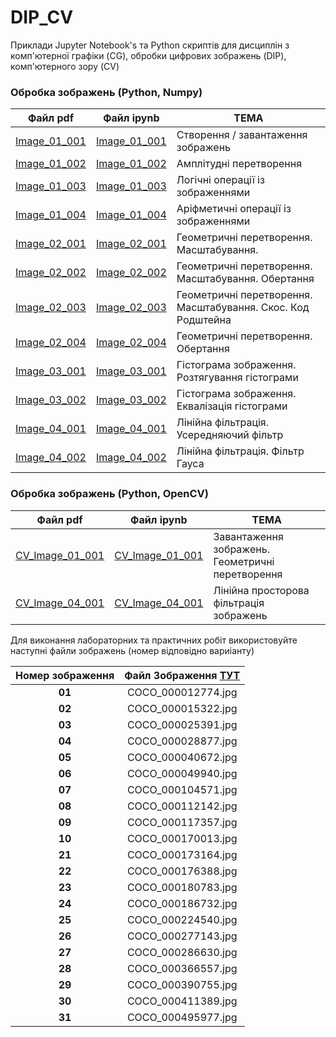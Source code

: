 # DIP_CV
Приклади Jupyter Notebook's та Python скриптів для дисциплін з комп'ютерної графіки (CG), обробки цифрових зображень (DIP), комп'ютерного  зору (CV)



### Обробка зображень (Python, Numpy)  

| Файл pdf     | Файл ipynb                                            | ТЕМА                                                         |
| ------------ | ------------------------------------------------------------ | ------------------------------------------------------------ |
| [Image_01_001](/DIP/Image_01_001.pdf) | [Image_01_001](/DIP/Image_01_001.ipynb) | Створення / завантаження зображень                           |
| [Image_01_002](/DIP/Image_01_002.pdf) | [Image_01_002](/DIP/Image_01_002.ipynb) | Амплітудні перетворення                                      |
| [Image_01_003](/DIP/Image_01_003.pdf) | [Image_01_003](/DIP/Image_01_003.ipynb) | Логічні операції із зображеннями                             |
| [Image_01_004](/DIP/Image_01_004.pdf) | [Image_01_004](/DIP/Image_01_004.ipynb) | Аріфметичні операції із зображеннями                         |
| [Image_02_001](/DIP/Image_02_001.pdf) | [Image_02_001](/DIP/Image_02_001.ipynb) | Геометричні перетворення. Масштабування.                     |
| [Image_02_002](/DIP/Image_02_002.pdf) | [Image_02_002](/DIP/Image_02_002.ipynb) | Геометричні перетворення. Масштабування. Обертання           |
| [Image_02_003](/DIP/Image_02_003.pdf) | [Image_02_003](/DIP/Image_02_003.ipynb) | Геометричні перетворення. Масштабування. Скос. Код Родштейна |
| [Image_02_004](/DIP/Image_02_004.pdf) | [Image_02_004](/DIP/Image_02_004.ipynb) | Геометричні перетворення. Обертання                          |
| [Image_03_001](/DIP/Image_03_001.pdf) | [Image_03_001](/DIP/Image_03_001.ipynb) | Гістограма зображення. Розтягування гістограми               |
| [Image_03_002](/DIP/Image_03_002.pdf) | [Image_03_002](/DIP/Image_03_002.ipynb) | Гістограма зображення. Еквалізація гістограми                |
| [Image_04_001](/DIP/Image_04_001.pdf) | [Image_04_001](/DIP/Image_04_001.ipynb) | Лінійна фільтрація. Усередняючий фільтр                      |
| [Image_04_002](/DIP/Image_04_002.pdf) | [Image_04_002](/DIP/Image_04_002.ipynb) | Лінійна фільтрація. Фільтр Гауса                             |



### Обробка зображень (Python, OpenCV)  

| Файл pdf                                   | Файл ipynb                                   | ТЕМА                                             |
| ------------------------------------------ | -------------------------------------------- | ------------------------------------------------ |
| [CV_Image_01_001](/CV/CV_Image_01_001.pdf) | [CV_Image_01_001](/CV/CV_Image_01_001.ipynb) | Завантаження зображень. Геометричні перетворення |
| [CV_Image_04_001](/CV/CV_Image_04_001.pdf) | [CV_Image_04_001](/CV/CV_Image_04_001.ipynb) | Лінійна просторова фільтрація зображень          |



Для виконання лабораторних та практичних робіт використовуйте наступні файли зображень (номер відповідно вариіанту)

| Номер зображення | Файл Зображення  [ТУТ](IMAGES_dif) |
| :--------------: | :-----------------------: |
|      **01**       |    COCO_000012774.jpg     |
|      **02**       |    COCO_000015322.jpg     |
|      **03**       |    COCO_000025391.jpg     |
|      **04**       |    COCO_000028877.jpg     |
|      **05**       |    COCO_000040672.jpg     |
|      **06**       |    COCO_000049940.jpg     |
|      **07**       |    COCO_000104571.jpg     |
|      **08**       |    COCO_000112142.jpg     |
|      **09**       |    COCO_000117357.jpg     |
|      **10**      |    COCO_000170013.jpg     |
|      **21**      |    COCO_000173164.jpg     |
|      **22**      |    COCO_000176388.jpg     |
|      **23**      |    COCO_000180783.jpg     |
|      **24**      |    COCO_000186732.jpg     |
|      **25**      |    COCO_000224540.jpg     |
|      **26**      |    COCO_000277143.jpg     |
|      **27**      |    COCO_000286630.jpg     |
|      **28**      |    COCO_000366557.jpg     |
|      **29**      |    COCO_000390755.jpg     |
|      **30**      |    COCO_000411389.jpg     |
|      **31**      |    COCO_000495977.jpg     |
